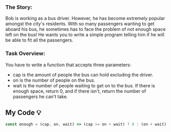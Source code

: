 ### The Story:

Bob is working as a bus driver. However, he has become extremely popular amongst the city's residents. With so many passengers wanting to get aboard his bus, he sometimes has to face the problem of not enough space left on the bus! He wants you to write a simple program telling him if he will be able to fit all the passengers.

### Task Overview:
You have to write a function that accepts three parameters:

* cap is the amount of people the bus can hold excluding the driver.
* on is the number of people on the bus.
* wait is the number of people waiting to get on to the bus.
If there is enough space, return 0, and if there isn't, return the number of passengers he can't take.

## My Code :bulb:
```js
const enough = (cap, on, wait) => (cap >= on + wait) ? 0 : (on + wait) - cap;
```

